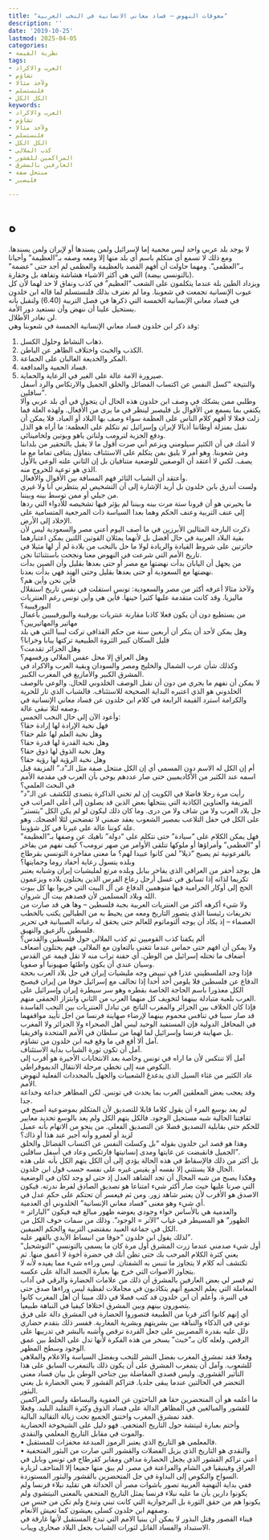 ```yaml
---
title: "معوقات النهوض – فساد معاني الانسانية في النخب العربية"
description: ''
date: '2019-10-25'
lastmod: 2025-04-05
categories:
- نظرية القيمة
tags:
- العرب والاكراد
- تشاؤم
- ولآخذ مثالا
- فلنستسلم
- الكل الكل
keywords:
- العرب والاكراد
- تشاؤم
- ولآخذ مثالا
- فلنستسلم
- الكل الكل
- كذب الملالي
- المراكمين للقشور
- العارفين بالمشرق
- منتحل صفة
- فليصبر

---
```

# **ه**

لا يوجد بلد عربي واحد ليس محمية إما لإسرائيل ولمن يسندها أو لإيران ولمن يسندها. ومع ذلك لا تسمع أي متكلم باسم أي بلد منها إلا ومعه وصفه بـ”العظيمة” وأحيانا بـ”العظمى”. ومهما حاولت أن أفهم القصد بالعظيمة والعظمى لم أجد حتى “عضمة” (بالتونسي بيضة) التي هي أكثر الاشياء هشاشة وتفاهة بل وحقارة.  
ويزداد الطين بلة عندما يتكلمون على الشعب “العظيم” في كذب ونفاق لا حد لهما لأن كل عيوب الإنسانية تجمعت في شعوبنا. وما لم نعترف بذلك فلنستسلم لما قاله ابن خلدون في فساد معاني الإنسانية الخمسة التي ذكرها في فصل التربية (6.40) ولنقبل بأنه يستحيل علينا أن ننهض وأن نستعيد دور الأمة.  
لن نغادر الأطلال.  
وقد ذكر ابن خلدون فساد معاني الإنسانية الخمسة في شعوبنا وهي:  
1. ذهاب النشاط وحلول الكسل.  
2. الكذب والخبث واختلاف الظاهر عن الباطن.  
3. المكر والخديعة الغالبان على الجماعة.  
4. فساد الحمية والمدافعة.  
5. صيرورة الامة عالة على الغير في الرعاية والحماية.  
والنتيجة “كسل النفس عن اكتساب الفضائل والخلق الجميل والارتكاس والرد أسفل سافلين”.  
وطلبي ممن يشكك في وصف ابن خلدون هذه الحال أن يتجول في أي بلد عربي وألا يكتفي بما يسمع من الأقوال بل فليصبر لينظر في ما يرى من الأفعال. ولهذه العلة فما زلت فعلا لا أفهم كلام الناس على العظمة سواء وصف بها البلاد أو العباد. فلا يمكن أن نقبل بمنزلة أوطاننا أذيالا لإيران وإسرائيل ثم نتكلم على العظمة: ما أراه هو الذل ودفع الجزية لترومب ولناتن ياهو وبوتين ولخامينائي.  
لا أشك في أن الكثير سيلومني ويزعم أني صرت أقول ما لا يقبل بالتحقير من بلداننا ومن شعوبنا. وهو أمر لا يليق بمن يتكلم على الاستئناف بتفاؤل يتنافى تماما مع ما يصف. لكني لا أعتقد أن الوصفين للوضعية متنافيان بل إن الثاني علته الوعي بالأول الذي هو توعية للخروج منه.  
وأعتقد أن الشباب الثائر فهم المسافة بين الأقوال والأفعال.  
ولست أتدرق بابن خلدون بل أريد الإشارة إلى أن التشخيص لم ينتظرني أنا ولا غيري من جيلي أو ممن توسط بينه وبيننا.  
ما يحيرني هو أن قرونا ستة مرت بينه وبيننا لم يؤثر فيها تشخيصه للأدواء التي ردها إلى عنف التربية وعنف الحكم وهما بعدا السياسة ذات المرجعية المتسامية على الإخلاد إلى الأرض.  
ذكرت البارحة المثالين الأبرزين في ما أصف اليوم أعني مصر والسعودية ليس لأن بقية البلاد العربية في حال أفضل بل لأنهما يمثلان القوتين اللتين يمكن اعتبارهما حائزتين على شروط القيادة والريادة لولا ما حل بالنخب من بلادة لم أر لها مثيلا في تاريخ الأمم التي شرعت في النهوض معنا ونجحت باستثنائنا نحن.  
من يجهل أن اليابان بدأت نهضتها مع مصر أو حتى بعدها بقليل وأن الصين بدأت نهضتها مع السعودية أو حتى بعدها بقليل وحتى الهند فهي بدأت بعدنا.  
فأين نحن وأين هم؟  
ولآخذ مثالا أعرفه أكثر من مصر والسعودية: تونس استقلت في نفس تاريخ استقلال ماليزيا. وقد كانت متقدمة عليها كثيرا حينها. فأين هي وأين تونس رغم العنتريات البورقيبية؟  
من يستطيع دون أن يكون فعلا كاذبا مقارنة عنتريات بورقيبة والبورقيبيين بأعمال مهاتير والمهاتيريين؟  
وهل يمكن لأحد أن ينكر أن أربعين سنة من حكم القذافي تركت ليبيا التي هي بلد قليل السكان كبير الثروة الطبيعية تركتها يبابا وخرابا؟  
وهل الجزائر تقدمت؟  
وهل العراق إلا محل عفس الملالي ورفسهم؟  
وكذلك شأن عرب الشمال والخليج ومصر والسودان وبقية العرب والاكراد في المشرق الكبير والأمازيغ في المغرب الكبير.  
لا يمكن أن نفهم ما يجري من دون أن نقبل الوصف الخلدوني للحال. والوعي بالوصف الخلدوني هو الذي اعتبره البداية الصحيحة للاستئناف. فالشباب الذي ثار للحرية والكرامة استرد القيمة الرابعة في كلام ابن خلدون عن فساد معاني الإنسانية في وصفه لئلا نبقى عالة.  
وأعود الآن إلى حال النخب الخمس:  
فهل نخبة الإرادة لها إرادة حقا؟  
وهل نخبة العلم لها علم حقا؟  
وهل نخبة القدرة لها قدرة حقا؟  
وهل نخبة الذوق لها ذوق حقا؟  
وهل نخبة الرؤية لها رؤية حقا؟  
أم إن الكل له الاسم دون المسمى أي إن الكل منتحل صفة مثل الـ”د.” المزيفة قبل اسمه عند الكثير من الأكاديميين حتى صار عددهم يوحي بأن العرب في مقدمة الأمم في البحث العلمي؟  
رأيت مرة رجلا فاضلا في الكويت إن لم تخني الذاكرة يتصدى للكشف عن الـ”د” المزيفة والعناوين الكاذبة التي ينتحلها بعض الذين قد يصلون إلى أعلى المراتب في جل بلاد العرب ولا من شاف ولا من درى. وما كان ذلك ليكون لو لم يكن الكل “يتستر” على الكل في حفل التلاعب بمصير الشعوب بعقد ضمني لا تفضحني لئلا أفضحك. وهو علة كوننا عالة على غيرنا في كل شؤوننا.  
فهل يمكن الكلام على “سيادة” حتى نتكلم على “دولة” ناهيك عن وصفها بـ”العظيمة” أو “العظمى” وأمراؤها أو ملوكها تتلقى الأوامر من صهر ترومب؟ كيف نفهم من يفاخر بالفرعونية ثم يصبح “ذيلا” لمن كانوا عبيدا لهم؟ ما معنى مفاخرة التونسي بقرطاج وبلده يتسول رعاية أحفاد روما وحمايتها؟  
هل يوجد أحقر من العراقي الذي يفاخر ببابل وبلده مرتع لمليشيات إيران وشبابه يعتبر تكريما لذاته إذا تسابق في غسل أرجل رعاع الفرس الذين يحتلون بلاده ويزعمون الحج إلى أوكار الحرامية فيها متوهمين الدفاع عن آل البيت التي خربوا بها كل بيوت الله وبلاد المسلمين لأن قصدهم بيت آل شروان.  
ولا شيء أكرهه أكثر من العنتريات العربية بجبة فلسطين – وها هي قد صارت من تخريفات رئيسنا الذي يتصور التاريخ ومعه من يحيط به من الطبالين يكتب بالخطب العصماء – إذ يكاد أن يوجه ألتوماتوم للعالم حتى يحقق له رغباته الصبيانية في تحرير فلسطين بالزعيق والنهيق.  
ألم يكفنا كذب القوميين ثم كذب الملالي حول فلسطين والقدس؟  
ولا يمكن أن افهم حتى حماس عندما تتغنى بالتعاون مع الملالي. فهم يحتلون أضعاف أضعاف ما تحتله إسرائيل من الوطن. أي حفنة تراب منه لا تقل قيمة عن القدس وسيان عندي أن يكون واطئها صهيونيا أو صفويا.  
فإذا وجد الفلسطيني عذرا في تبييض وجه مليشيات إيران في جل بلاد العرب بحجة الدفاع عن فلسطين فلا يلومن أحد أحدا إذا تحالف مع إسرائيل خوفا من إيران فيصبح الكل معذورا باسم الحاجة الخاصة بقطره وهو سر سيطرة إيران وإسرائيل على العرب بلعبة متبادلة بينهما لتخويف كل منهما العرب من الثاني وابتزاز الحمقى منهم.  
فإذا كان الخلاف بين الجزائر والمغرب الناتج عن تبادل العنتريات بين النخب الفاسدة قد صار سببا في تنافس محموم بينهما لإرضاء صهاينة فرنسا من اجل تأييد مواقفهما في المحافل الدولية فإن المستفيد الوحيد ليس أهل الصحراء ولا الجزائر ولا المغرب بل صهاينة فرنسا وإسرائيل لما لهما من سلطان في الأمم المتحدة وافريقيا.  
آمل ألا أقع في ما وقع فيه ابن خلدون من تشاؤم.  
آمل أن تكون ثورة الشباب بداية الاستئناف.  
آمل ألا تنتكس لأن ما اراه في تونس وخاصة بعد الانتخابات الأخيرة هو أقرب إلى النكوص منه إلى تخطي مرحلة الانتقال الديموقراطي.  
عاد الكثير من غثاء السيل الذي يدغدغ الشعبيات والجهل بالمحددات الفعلية لنهوض الأمم.  
وقد يعجب بعض المعلقين العرب بما يحدث في تونس. لكن المظاهر خداعة وخداعة جدا.  
لم يعد بوسع المرء أن يقول كلاما قابلا للتصديق لأن المتكلم بموضوعية أصبح في ثقافتنا الحالية شبه مستحيل الوجود. فالكل يتهم الكل ولم يعد بالوسع تحديد معايير للحكم حتى بقابلية التصديق فضلا عن التصديق الفعلي. من ينجو من الاتهام بأنه عميل لزيد أو لعمرو وأنه أجير عند هذا أو ذاك؟  
وهذا هو قصد ابن خلدون بقوله “بل وكسلت النفس عن اكتساب الفضائل والخلق الجميل فانقبضت عن غايتها ومدى إنسانيتها فارتكس وعاد في أسفل سافلين”.  
بل أكثر من ذلك فالإسقاط في هذه الحالة يؤدي إلى أن الكل يتهم الكل بأنه على هذه الحال فلا يستثني إلا نفسه أو يقيس غيره على نفسه حسب قول ابن خلدون.  
وهكذا يصبح من شبه المحال أن تجد الشاهد العدل إذ حتى لو وجد لكان في الوضعية التي صرنا عليها حيث صار أكثر شيء امتناعا هو تصديق الصادق لفرط ندرته. فيكون الاصدق هو الأقرب لأن يعتبر شاهد زور. ومن ثم فيعسر أن تحتكم على حكم عدل في أي شيء وهو معنى “فساد معاني الإنسانية” الخلدوني أي العدمية.  
والعدمية هي بالأساس خواء وجودي يعوضه ظهور مبالغ فيه فيكون “الباراتر = الظهور” هو المسيطر في غياب “الآتر = الوجود”. وذلك من سمات خوف الكل من الكل في جماعة العبيد بمقتضى التربية والحكم العنيفين.  
لذلك يقول ابن خلدون “خوفا من انبساط الأيدي بالقهر عليه”.  
أول شيء صدمني عندما زرت المشرق أول مرة كان ما يسمى بالتونسي “التوشحيل” يعني كثرة الكلام المرحب بك حتى تظن أنك في حضرة أخوة لا أعمق منها. ثم تكتشف أنه كلام لا يتجاوز ما تنبس به الشفتان. ليس وراءه شيء مما يفيده لأنه لا يتجاوز الاصوات التي خرج بها بعبارة الجسد الدالة على عكسه.  
ثم فسر لي بعض العارفين بالمشرق أن ذلك من علامات الحضارة والرقي في آداب المعاملة التي يعلم الجميع أنهم يتكاذبون في مجاملات لفظية ليس وراءها صدق حتى في النبرة. وأعلم أن ابن خلدون قد كتب فصلا في ذلك مبينا أن أهل المغرب كانوا يتصورون بينهم وبين المشرق اختلافا كيفيا في النباهة طبيعيا.  
أي إنهم كانوا أكثر قربا من الطبيعة فتصوروا الحضارة في المشرق دالة على فرق نوعي في الذكاء والنباهة بين بشريتهم وبشرية المغاربة. ففسر ذلك بتقدم حضاري دلل عليه بقدرة المصريين على جعل القردة ترقص وأشبه بالبشر في تدريبها على الرقص. ولعله كان بـ”خبث” يسخر من هذه الفكرة لأنها تدل على الخلط بين عمق الوجود وسطح المظهر.  
وفعلا فقد تمشرق المغرب بفضل النشر للنخب وبفضل السياسة والاعلام والملاهي للشعوب. وآمل أن يتمغرب المشرق على أن يكون ذلك بالتمغرب السابق على هذا التأثير القشوري. وليس قصدي المفاضلة بين جناحي الوطن بل بيان فساد معنى التحضر في الحالتين عندما يبقى جلديا. فتراكم القشور لا يعني الحضارة بل يعني البثور.  
ما أعلمه هو أن المتحضرين حقا هم الباحثون عن العفوية والبساطة وليس المراكمين للقشور والمبالغين في المظاهر الدالة على فساد الذوق وكثرة التقليد البليد. وفعلا فقد تمشرق المغرب واختنق الجميع تحت زبالة التقاليد البالية.  
وأختم بعبارة لنيتشة حول التاريخ المتحفي. فهو دليل على الشيخوخة الحضارية والموت في مقابل التاريخ المعلمي والنقدي.  
• فالمعلمي هو التاريخ الذي يعتبر الرموز المبدعة محفزات للمستقبل.  
• والنقدي هو التاريخ الذي يزيل الفضلات والقشور التي صارت من البثور المتحفية أعني تراكم القشور الذي يجعل الحضارة مدافن ومقابر كقرطاج في تونس وبابل في العراق وفينيقيا في الشام والفراعنة في مصر. لم يبق منها جميعا إلا المتاحف لزيارة السواح والنكوص إلى البداوة في جل المتحضرين بالقشور والبثور المستوردة.  
ففي بداية النهضة العربية تصور باشوات مصر أن الحداثة هي تقليد نبلاء فرنسا ولم يكونوا دارين بأن ما عليه نبلاء فرنسا يمثل التاريخ المتحفي بالمعنى النيتشوي ولم يكونوا هم من حقق الثورة بل البرجوازية التي كانت تبني وتبدع ولم تكن من جنس من وصفهم ابن خلدون كسلى يعيشون كما تعيش الأنعام.  
فبناء القصور وقتل البذور لا يمكن أن يبنيا الامم التي تبدع المستقبل لأنها غارقة في الاستبداد والفساد القاتل لثورات الشباب بجعل البلاد صحارى ويباب.

###
